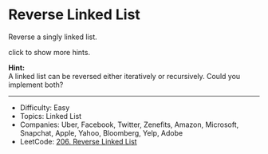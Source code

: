 # Reverse Linked List

Reverse a singly linked list.

click to show more hints.

**Hint:**  
A linked list can be reversed either iteratively or recursively. Could you implement both?

---

* Difficulty: Easy
* Topics: Linked List
* Companies: Uber, Facebook, Twitter, Zenefits, Amazon, Microsoft, Snapchat, Apple, Yahoo, Bloomberg, Yelp, Adobe
* LeetCode: [206. Reverse Linked List](https://leetcode.com/problems/reverse-linked-list/description/)
